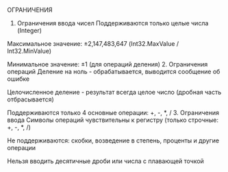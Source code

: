 ОГРАНИЧЕНИЯ

1. Ограничения ввода чисел
Поддерживаются только целые числа (Integer)

Максимальное значение: ±2,147,483,647 (Int32.MaxValue / Int32.MinValue)

Минимальное значение: ±1 (для операций деления)
2. Ограничения операций
Деление на ноль - обрабатывается, выводится сообщение об ошибке

Целочисленное деление - результат всегда целое число (дробная часть отбрасывается)

Поддерживаются только 4 основные операции: +, -, *, /
3. Ограничения ввода
Символы операций чувствительны к регистру (только строчные: +, -, *, /)

Не поддерживаются: скобки, возведение в степень, проценты и другие операции

Нельзя вводить десятичные дроби или числа с плавающей точкой
